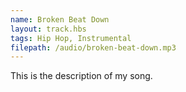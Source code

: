 ```yaml
---
name: Broken Beat Down
layout: track.hbs
tags: Hip Hop, Instrumental
filepath: /audio/broken-beat-down.mp3
---
```


This is the description of my song.